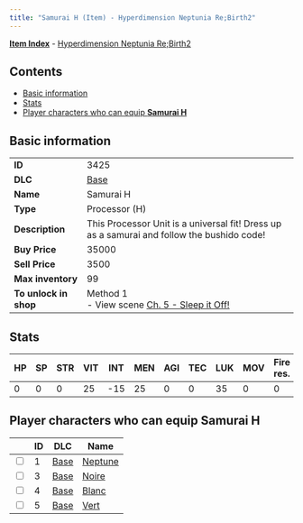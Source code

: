 ```yaml
---
title: "Samurai H (Item) - Hyperdimension Neptunia Re;Birth2"
---
```


[**Item Index**](/neptunia/rb2/item/index.html) - [Hyperdimension Neptunia Re;Birth2](/neptunia/rb2)

## Contents

- [Basic information](#basic-information)
- [Stats](#stats)
- [Player characters who can equip **Samurai H**](#player-characters-who-can-equip-samurai-h)

## Basic information

|   |   |
| -- | -- |
| **ID** | 3425 |
| **DLC** | [Base](/neptunia/rb2/dlc/0-base.html) |
| **Name** | Samurai H |
| **Type** | Processor (H) |
| **Description** | This Processor Unit is a universal fit! Dress up as a samurai and follow the bushido code! |
| **Buy Price** | 35000 |
| **Sell Price** | 3500 |
| **Max inventory** | 99 |
| **To unlock in shop** | Method 1<br />- View scene [Ch. 5 - Sleep it Off!](/neptunia/rb2/scene/0-356-ch-5-sleep-it-off.html) |

## Stats

| HP | SP | STR | VIT | INT | MEN | AGI | TEC | LUK | MOV | Fire res. | Ice res. | Wind res. | Lightning res. |
| -- | -- | --- | --- | --- | --- | --- | --- | --- | --- | --------- | -------- | --------- | -------------- |
| 0 | 0 | 0 | 25 | -15 | 25 | 0 | 0 | 35 | 0 | 0 | 0 | 0 | 0 |

## Player characters who can equip **Samurai H**

|    | ID | DLC | Name |
| -- | -- | --- | ---- |
| <input type="checkbox" id="rb2-player-0-1" class="trackbox" /> | 1 | [Base](/neptunia/rb2/dlc/0-base.html) | [Neptune](/neptunia/rb2/player/0-1-neptune.html) |
| <input type="checkbox" id="rb2-player-0-3" class="trackbox" /> | 3 | [Base](/neptunia/rb2/dlc/0-base.html) | [Noire](/neptunia/rb2/player/0-3-noire.html) |
| <input type="checkbox" id="rb2-player-0-4" class="trackbox" /> | 4 | [Base](/neptunia/rb2/dlc/0-base.html) | [Blanc](/neptunia/rb2/player/0-4-blanc.html) |
| <input type="checkbox" id="rb2-player-0-5" class="trackbox" /> | 5 | [Base](/neptunia/rb2/dlc/0-base.html) | [Vert](/neptunia/rb2/player/0-5-vert.html) |